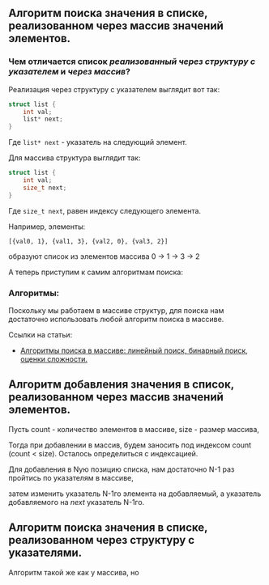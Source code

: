 ## Алгоритм поиска значения в списке, реализованном через массив значений элементов.
### Чем отличается список *реализованный через структуру с указателем* и *через массив*?

Реализация через структуру с указателем выглядит вот так:
```c
struct list {
    int val; 
    list* next; 
}
```
Где ```list* next``` - указатель на следующий элемент.

Для массива структура выглядит так:
```c
struct list {
    int val;
    size_t next; 
}
```
Где ```size_t next```, равен индексу следующего элемента.

Например, элементы:

```[{val0, 1}, {val1, 3}, {val2, 0}, {val3, 2}]```

образуют список из элементов массива 0 -> 1 -> 3 -> 2

А теперь приступим к самим алгоритмам поиска:
### Алгоритмы:
Поскольку мы работаем в массиве структур, для поиска нам достаточно использовать любой алгоритм поиска в массиве.

Ссылки на статьи:

- [Алгоритмы поиска в массиве: линейный поиск, бинарный поиск, оценки сложности.](/algorithms/SearchArray/index.md)

## Алгоритм добавления значения в список, реализованном через массив значений элементов.
Пусть count - количество элементов в массиве, size - размер массива,

Тогда при добавлении в массив, будем заносить под индексом count (count < size). Осталось определиться с индексацией.

Для добавления в Nую позицию списка, нам достаточно N-1 раз пройтись по указателям в массиве,

затем изменить указатель N-1го элемента на добавляемый, а указатель добавляемого на *next* указатель N-1го.

## Алгоритм поиска значения в списке, реализованном через структуру с указателями.

Алгоритм такой же как у массива, но 
